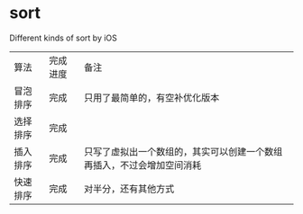# sort
Different kinds of sort by iOS 

<table class="table table-bordered table-striped table-condensed">
<tr>
<td>算法</td>
<td>完成进度</td>
<td>备注</td>
</tr>
<tr>
<td>冒泡排序</td>
<td>完成</td>
<td>只用了最简单的，有空补优化版本</td>
</tr>
<tr>
<td>选择排序</td>
<td>完成</td>
<td></td>
</tr>
<tr>
<td>插入排序</td>
<td>完成</td>
<td>只写了虚拟出一个数组的，其实可以创建一个数组再插入，不过会增加空间消耗</td>
</tr>
<tr>
<td>快速排序</td>
<td>完成</td>
<td>对半分，还有其他方式</td>
</tr>
</table>
